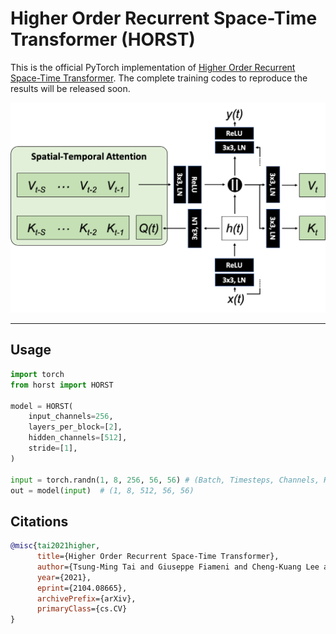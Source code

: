 # Higher Order Recurrent Space-Time Transformer (HORST)

This is the official PyTorch implementation of [Higher Order Recurrent Space-Time Transformer](https://arxiv.org/abs/2104.08665). The complete training codes to reproduce the results will be released soon.

![](overview.jpg)

---

## Usage

```python
import torch
from horst import HORST

model = HORST(
    input_channels=256,
    layers_per_block=[2],
    hidden_channels=[512],
    stride=[1],
)

input = torch.randn(1, 8, 256, 56, 56) # (Batch, Timesteps, Channels, Height, Width)
out = model(input)  # (1, 8, 512, 56, 56)
```

## Citations

```bibtex
@misc{tai2021higher,
      title={Higher Order Recurrent Space-Time Transformer}, 
      author={Tsung-Ming Tai and Giuseppe Fiameni and Cheng-Kuang Lee and Oswald Lanz},
      year={2021},
      eprint={2104.08665},
      archivePrefix={arXiv},
      primaryClass={cs.CV}
}
```
